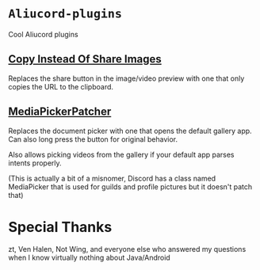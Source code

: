# `Aliucord-plugins`

Cool Aliucord plugins

## [Copy Instead Of Share Images](https://github.com/RhythmLunatic/aliucord-plugins/raw/builds/CopyInsteadOfShareImages.zip)
Replaces the share button in the image/video preview with one that only copies the URL to the clipboard.

## [MediaPickerPatcher](https://github.com/RhythmLunatic/aliucord-plugins/raw/builds/MediaPickerPatcher.zip)
Replaces the document picker with one that opens the default gallery app. Can also long press the button for original behavior.

Also allows picking videos from the gallery if your default app parses intents properly.

(This is actually a bit of a misnomer, Discord has a class named MediaPicker that is used for guilds and profile pictures but it doesn't patch that)

# Special Thanks
zt, Ven Halen, Not Wing, and everyone else who answered my questions when I know virtually nothing about Java/Android
